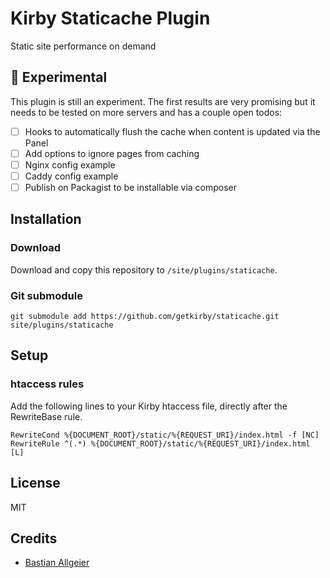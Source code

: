 # Kirby Staticache Plugin

Static site performance on demand

## 🚨 Experimental

This plugin is still an experiment. The first results are very promising but it needs to be tested on more servers and has a couple open todos:

- [ ] Hooks to automatically flush the cache when content is updated via the Panel
- [ ] Add options to ignore pages from caching
- [ ] Nginx config example
- [ ] Caddy config example
- [ ] Publish on Packagist to be installable via composer

## Installation

### Download

Download and copy this repository to `/site/plugins/staticache`.

### Git submodule

```
git submodule add https://github.com/getkirby/staticache.git site/plugins/staticache
```

## Setup

### htaccess rules

Add the following lines to your Kirby htaccess file, directly after the RewriteBase rule. 

```
RewriteCond %{DOCUMENT_ROOT}/static/%{REQUEST_URI}/index.html -f [NC]
RewriteRule ^(.*) %{DOCUMENT_ROOT}/static/%{REQUEST_URI}/index.html [L]
```

## License

MIT

## Credits

- [Bastian Allgeier](https://getkirby.com/plugins/getkirby)
